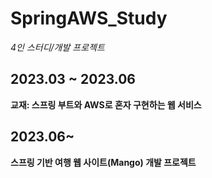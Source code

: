 # SpringAWS_Study
*4인 스터디/개발 프로젝트*
## 2023.03 ~ 2023.06
**교재: 스프링 부트와 AWS로 혼자 구현하는 웹 서비스**  
## 2023.06~
**스프링 기반 여행 웹 사이트(Mango) 개발 프로젝트**  
